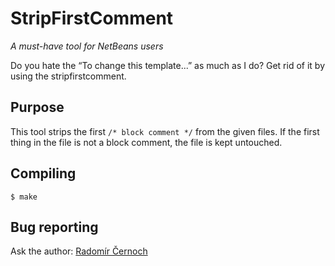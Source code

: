 StripFirstComment
=================
*A must-have tool for NetBeans users*

Do you hate the “To change this template...” as much
as I do? Get rid of it by using the stripfirstcomment.

Purpose
-------
This tool strips the first `/* block comment */` from the given files. If the
first thing in the file is not a block comment, the file is kept untouched.

Compiling
---------
`$ make`

Bug reporting
-------------
Ask the author: [Radomír Černoch](mailto:radomir.cernoch@gmail.com)
